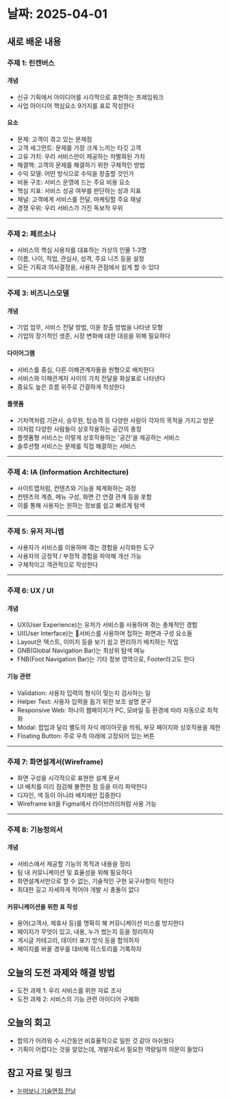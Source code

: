 # 날짜: 2025-04-01

## 새로 배운 내용
### 주제 1: 린캔버스
#### 개념
- 신규 기획에서 아이디어를 시각적으로 표현하는 프레임워크
- 사업 아이디어 핵심요소 9가지를 표로 작성한다

#### 요소
- 문제: 고객이 겪고 있는 문제점
- 고객 세그먼트: 문제를 가장 크게 느끼는 타깃 고객
- 고유 가치: 우리 서비스만이 제공하는 차별화된 가치
- 해결책: 고객의 문제를 해결하기 위한 구체적인 방법
- 수익 모델: 어떤 방식으로 수익을 창출할 것인가
- 비용 구조: 서비스 운영에 드는 주요 비용 요소
- 핵심 지표: 서비스 성공 여부를 판단하는 성과 지표
- 채널: 고객에게 서비스를 전달, 마케팅할 주요 채널
- 경쟁 우위: 우리 서비스가 가진 독보적 우위

---

### 주제 2: 페르소나
- 서비스의 핵심 사용자를 대표하는 가상의 인물 1-3명
- 이름, 나이, 직업, 관심사, 성격, 주요 니즈 등을 설정
- 모든 기획과 의사결정을, 사용자 관점에서 쉽게 할 수 있다

---

### 주제 3: 비즈니스모델
#### 개념
- 기업 업무, 서비스 전달 방법, 이윤 창출 방법을 나타낸 모형
- 기업의 장기적인 생존, 시장 변화에 대한 대응을 위해 필요하다

#### 다이어그램
- 서비스를 중심, 다른 이해관계자들을 원형으로 배치한다
- 서비스와 이해관계자 사이의 가치 전달을 화살표로 나타낸다
- 중요도 높은 흐름 위주로 간결하게 작성한다

#### 플랫폼
- 기차역처럼 기관사, 승무원, 탑승객 등 다양한 사람이 각자의 목적을 가지고 방문
- 이처럼 다양한 사람들이 상호작용하는 공간의 총칭
- 플랫폼형 서비스는 이렇게 상호작용하는 '공간'을 제공하는 서비스
- 솔루션형 서비스는 문제를 직접 해결하는 서비스

---

### 주제 4: IA (Information Architecture)
- 사이트맵처럼, 컨텐츠와 기능을 체계화하는 과정
- 컨텐츠의 계층, 메뉴 구성, 화면 간 연결 관계 등을 포함
- 이를 통해 사용자는 원하는 정보를 쉽고 빠르게 탐색

---

### 주제 5: 유저 저니맵
- 사용자가 서비스를 이용하며 겪는 경험을 시각화한 도구
- 사용자의 긍정적 / 부정적 경험을 파악해 개선 가능
- 구체적이고 객관적으로 작성한다

---

### 주제 6: UX / UI
#### 개념
- UX(User Experience)는 유저가 서비스를 사용하며 겪는 총체적인 경험
- UI(User Interface)는 서비스를 사용하며 접하는 화면과 구성 요소들
- Layout은 텍스트, 이미지 등을 보기 쉽고 편리하기 배치하는 작업
- GNB(Global Navigation Bar)는 최상위 탐색 메뉴
- FNB(Foot Navigation Bar)는 기타 정보 영역으로, Footer라고도 한다

#### 기능 관련
- Validation: 사용자 입력의 형식이 맞는지 검사하는 일
- Helper Text: 사용자 입력을 돕기 위한 보조 설명 문구
- Responsive Web: 하나의 웹페이지가 PC, 모바일 등 환경에 따라 자동으로 최적화
- Modal: 팝업과 달리 별도의 자식 레이아웃을 띄워, 부모 페이지와 상호작용을 제한
- Floating Button: 주로 우측 아래에 고정되어 있는 버튼

---

### 주제 7: 화면설계서(Wireframe)
- 화면 구성을 시각적으로 표현한 설계 문서
- UI 배치를 미리 점검해 불편한 점 등을 미리 파악한다
- 디자인, 색 등이 아니라 배치에만 집중한다
- Wireframe kit을 Figma에서 라이브러리처럼 사용 가능

---

### 주제 8: 기능정의서
#### 개념
- 서비스에서 제공할 기능의 목적과 내용을 정리
- 팀 내 커뮤니케이션 및 효율성을 위해 필요하다
- 화면설계서만으로 할 수 없는, 기술적인 구현 요구사항이 적힌다
- 최대한 길고 자세하게 적어야 개발 시 충돌이 없다

#### 커뮤니케이션을 위한 표 작성
- 용어(고객사, 제휴사 등)를 명확히 해 커뮤니케이션 미스를 방지한다
- 페이지가 무엇이 있고, 내용, 누가 썼는지 등을 정리하자
- 게시글 카테고리, 데이터 표기 방식 등을 합의하자
- 페이지를 바꿀 경우를 대비해 히스토리를 기록하자

## 오늘의 도전 과제와 해결 방법
- 도전 과제 1: 우리 서비스를 위한 자료 조사
- 도전 과제 2: 서비스의 기능 관련 아이디어 구체화

## 오늘의 회고
- 합의가 어려워 수 시간동안 비효율적으로 일한 것 같아 아쉬웠다
- 기획이 어렵다는 것을 알았는데, 개발자로서 필요한 역량일까 의문이 들었다
  
## 참고 자료 및 링크
- [눈떠보니 기술면접 전날](https://ridibooks.com/books/2773000080)

